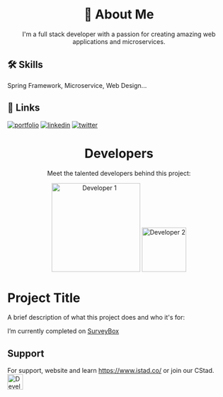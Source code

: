 <h1 align="center">🚀 About Me</h1>
<p align="center">I'm a full stack developer with a passion for creating amazing web applications and microservices.</p>

## 🛠 Skills

Spring Framework, Microservice, Web Design...


## 🔗 Links
[![portfolio](https://img.shields.io/badge/my_portfolio-000?style=for-the-badge&logo=ko-fi&logoColor=white)](https://katherineoelsner.com/)
[![linkedin](https://img.shields.io/badge/linkedin-0A66C2?style=for-the-badge&logo=linkedin&logoColor=white)](https://www.linkedin.com/)
[![twitter](https://img.shields.io/badge/twitter-1DA1F2?style=for-the-badge&logo=twitter&logoColor=white)](https://twitter.com/limhai172)

<h1 align="center">Developers</h1>
<p align="center">Meet the talented developers behind this project:</p>

<div align="center">
  <img style="height:200px;width:200px"  src="https://avatars.githubusercontent.com/u/149658074?s=200&v=4" alt="Developer 1">
  <img style="height:100px;width:100px" src="https://surveybox.istad.co/surveybox-logo.png" alt="Developer 2">
</div>

# Project Title

A brief description of what this project does and who it's for:

I’m currently completed on [SurveyBox](https://surveybox.istad.co)

## Support
For support, website and learn https://www.istad.co/ or join our CStad.
<a href="[url]()"><img style="height:35px;width:35px" src="https://www.istad.co/resources/img/CSTAD_120.png" alt="Developer 3"></a>
